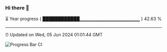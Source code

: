### Hi there 👋

⏳ Year progress { ████████████▁▁▁▁▁▁▁▁▁▁▁▁▁▁▁▁▁▁ } 42.63 %

---

⏰ Updated on Wed, 05 Jun 2024 01:01:44 GMT

![Progress Bar CI](https://github.com/JuvenileQ/Progress-Bar-CI/workflows/main/badge.svg)
